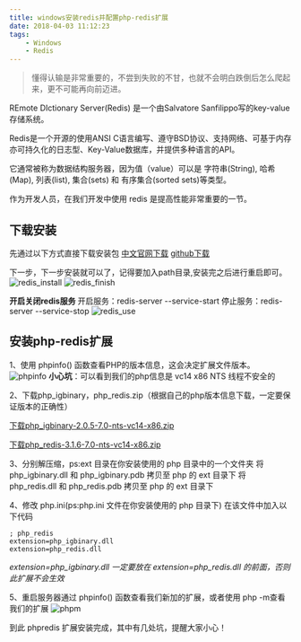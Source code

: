 ```yaml
---
title: windows安装redis并配置php-redis扩展
date: 2018-04-03 11:12:23
tags: 
    - Windows
    - Redis
---
```


> 懂得认输是非常重要的，不尝到失败的不甘，也就不会明白跌倒后怎么爬起来，更不可能再向前迈进。

REmote DIctionary Server(Redis) 是一个由Salvatore Sanfilippo写的key-value存储系统。

Redis是一个开源的使用ANSI C语言编写、遵守BSD协议、支持网络、可基于内存亦可持久化的日志型、Key-Value数据库，并提供多种语言的API。

<!-- more -->

它通常被称为数据结构服务器，因为值（value）可以是 字符串(String), 哈希(Map), 列表(list), 集合(sets) 和 有序集合(sorted sets)等类型。

作为开发人员，在我们开发中使用 redis 是提高性能非常重要的一节。

## 下载安装

先通过以下方式直接下载安装包
[中文官网下载](http://www.redis.net.cn/)
[github下载](https://github.com/MicrosoftArchive/redis/releases)

下一步，下一步安装就可以了，记得要加入path目录,安装完之后进行重启即可。
![redis_install](/img/201804/redis-php/redis_install.png)
![redis_finish](/img/201804/redis-php/redis_finish.png)

**开启关闭redis服务**
开启服务：redis-server --service-start
停止服务：redis-server --service-stop
![redis_use](/img/201804/redis-php/redis_use.png)

## 安装php-redis扩展

1、使用 phpinfo() 函数查看PHP的版本信息，这会决定扩展文件版本。
![phpinfo](/img/201804/redis-php/phpinfo.png)
**小心坑**：可以看到我们的php信息是 vc14 x86 NTS 线程不安全的

2、下载php_igbinary，php_redis.zip（根据自己的php版本信息下载，一定要保证版本的正确性）

[下载php_igbinary-2.0.5-7.0-nts-vc14-x86.zip](http://windows.php.net/downloads/pecl/releases/igbinary/)

[下载php_redis-3.1.6-7.0-nts-vc14-x86.zip](https://windows.php.net/downloads/pecl/releases/redis/)

3、分别解压缩，ps:ext 目录在你安装使用的 php 目录中的一个文件夹
将 php_igbinary.dll 和 php_igbinary.pdb 拷贝至 php 的 ext 目录下
将 php_redis.dll 和 php_redis.pdb 拷贝至 php 的 ext 目录下

4、修改 php.ini(ps:php.ini 文件在你安装使用的 php 目录下) 在该文件中加入以下代码
```
; php_redis
extension=php_igbinary.dll
extension=php_redis.dll
```
*extension=php_igbinary.dll 一定要放在 extension=php_redis.dll 的前面，否则此扩展不会生效*

5、重启服务器通过 phpinfo() 函数查看我们新加的扩展，或者使用 php -m查看我们的扩展
![phpm](/img/201804/redis-php/phpm.png)

到此 phpredis 扩展安装完成，其中有几处坑，提醒大家小心！



